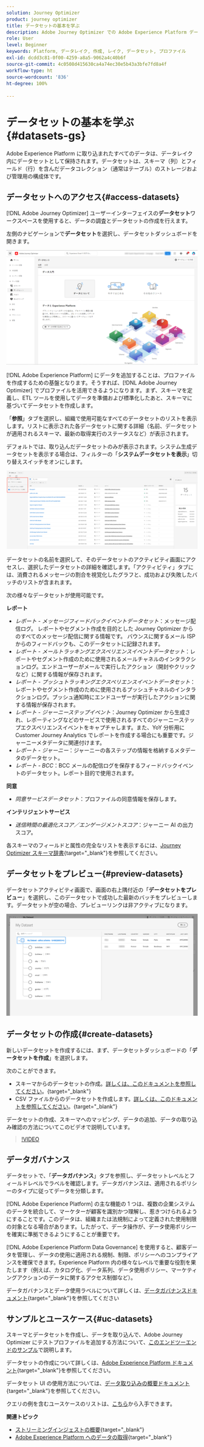 ```yaml
---
solution: Journey Optimizer
product: journey optimizer
title: データセットの基本を学ぶ
description: Adobe Journey Optimizer での Adobe Experience Platform データセットの使用方法を説明します
role: User
level: Beginner
keywords: Platform, データレイク, 作成, レイク, データセット, プロファイル
exl-id: dcdd3c81-0f00-4259-a8a5-9062a4c40b6f
source-git-commit: 4c0508d415630ca4a74ec30e5b43a3bfe7fd8a4f
workflow-type: ht
source-wordcount: '836'
ht-degree: 100%

---
```


# データセットの基本を学ぶ {#datasets-gs}

Adobe Experience Platform に取り込まれたすべてのデータは、データレイク内にデータセットとして保持されます。データセットは、スキーマ（列）とフィールド（行）を含んだデータコレクション（通常はテーブル）のストレージおよび管理用の構成体です。

## データセットへのアクセス{#access-datasets}

[!DNL Adobe Journey Optimizer] ユーザーインターフェイスの&#x200B;**データセット**&#x200B;ワークスペースを使用すると、データの調査とデータセットの作成を行えます。

左側のナビゲーションで&#x200B;**データセット**&#x200B;を選択し、データセットダッシュボードを開きます。

![](assets/datasets-home.png)

[!DNL Adobe Experience Platform] にデータを追加することは、プロファイルを作成するための基盤となります。そうすれば、[!DNL Adobe Journey Optimizer] でプロファイルを活用できるようになります。まず、スキーマを定義し、ETL ツールを使用してデータを準備および標準化したあと、スキーマに基づいてデータセットを作成します。

「**参照**」タブを選択し、組織で使用可能なすべてのデータセットのリストを表示します。リストに表示された各データセットに関する詳細（名前、データセットが適用されるスキーマ、最新の取得実行のステータスなど）が表示されます。

デフォルトでは、取り込んだデータセットのみが表示されます。システム生成データセットを表示する場合は、フィルターの「**システムデータセットを表示**」切り替えスイッチをオンにします。

![](assets/ajo-system-datasets.png)

データセットの名前を選択して、そのデータセットのアクティビティ画面にアクセスし、選択したデータセットの詳細を確認します。「アクティビティ」タブには、消費されるメッセージの割合を視覚化したグラフと、成功および失敗したバッチのリストが含まれます。

次の様々なデータセットが使用可能です。

**レポート**

* _レポート - メッセージフィードバックイベントデータセット_：メッセージ配信ログ。 レポートやセグメント作成を目的とした Journey Optimizer からのすべてのメッセージ配信に関する情報です。 バウンスに関するメール ISP からのフィードバックも、このデータセットに記録されます。
* _レポート - メールトラッキングエクスペリエンスイベントデータセット_：レポートやセグメント作成のために使用されるメールチャネルのインタラクションログ。エンドユーザーがメールで実行したアクション（開封やクリックなど）に関する情報が保存されます。
* _レポート - プッシュトラッキングエクスペリエンスイベントデータセット_：レポートやセグメント作成のために使用されるプッシュチャネルのインタラクションログ。プッシュ通知時にエンドユーザーが実行したアクションに関する情報が保存されます。
* _レポート - ジャーニーステップイベント_：Journey Optimizer から生成され、レポーティングなどのサービスで使用されるすべてのジャーニーステップエクスペリエンスイベントをキャプチャします。また、YoY 分析用に Customer Journey Analytics でレポートを作成する場合にも重要です。ジャーニーメタデータに関連付けます。
* _レポート - ジャーニー_：ジャーニーの各ステップの情報を格納するメタデータのデータセット。
* _レポート - BCC_：BCC メールの配信ログを保存するフィードバックイベントのデータセット。レポート目的で使用されます。

**同意**

* _同意サービスデータセット_：プロファイルの同意情報を保存します。

**インテリジェントサービス**

* _送信時間の最適化スコア／エンゲージメントスコア_：ジャーニー AI の出力スコア。

各スキーマのフィールドと属性の完全なリストを表示するには、[Journey Optimizer スキーマ辞書](https://experienceleague.adobe.com/tools/ajo-schemas/schema-dictionary.html?lang=ja){target="_blank"}を参照してください。

## データセットをプレビュー{#preview-datasets}

データセットアクティビティ画面で、画面の右上隅付近の「**データセットをプレビュー**」を選択し、このデータセットで成功した最新のバッチをプレビューします。データセットが空の場合、プレビューリンクは非アクティブになります。

![](assets/dataset-preview.png)

## データセットの作成{#create-datasets}

新しいデータセットを作成するには、まず、データセットダッシュボードの「**データセットを作成**」を選択します。

次のことができます。

* スキーマからのデータセットの作成。[詳しくは、このドキュメントを参照してください](https://experienceleague.adobe.com/docs/experience-platform/catalog/datasets/user-guide.html?lang=ja#schema)。{target="_blank"}
* CSV ファイルからのデータセットを作成します。[詳しくは、このドキュメントを参照してください](https://experienceleague.adobe.com/docs/experience-platform/ingestion/tutorials/map-a-csv-file.html?lang=ja)。{target="_blank"}

データセットの作成、スキーマへのマッピング、データの追加、データの取り込み確認の方法についてこのビデオで説明しています。

>[!VIDEO](https://video.tv.adobe.com/v/334293?quality=12)

## データガバナンス

データセットで、「**データガバナンス**」タブを参照し、データセットレベルとフィールドレベルでラベルを確認します。データガバナンスは、適用されるポリシーのタイプに従ってデータを分類します。

[!DNL Adobe Experience Platform] の主な機能の 1 つは、複数の企業システムのデータを統合して、マーケターが顧客を識別かつ理解し、惹きつけられるようにすることです。このデータは、組織または法規制によって定義された使用制限の対象となる場合があります。したがって、データ操作が、データ使用ポリシーを確実に準拠できるようにすることが重要です。

 [!DNL Adobe Experience Platform Data Governance] を使用すると、顧客データを管理し、データの使用に適用される規制、制限、ポリシーへのコンプライアンスを確保できます。Experience Platform 内の様々なレベルで重要な役割を果たします（例えば、カタログ化、データ系列、データ使用ポリシー、マーケティングアクションのデータに関するアクセス制御など）。

データガバナンスとデータ使用ラベルについて詳しくは、[データガバナンスドキュメント](https://experienceleague.adobe.com/docs/experience-platform/data-governance/labels/user-guide.html?lang=ja){target="_blank"}を参照してください

## サンプルとユースケース{#uc-datasets}

スキーマとデータセットを作成し、データを取り込んで、Adobe Journey Optimizer にテストプロファイルを追加する方法について、[このエンドツーエンドのサンプル](../segment/creating-test-profiles.md)で説明します。

データセットの作成について詳しくは、[Adobe Experience Platform ドキュメント](https://experienceleague.adobe.com/docs/experience-platform/catalog/datasets/user-guide.html?lang=ja){target="_blank"}を参照してください。

データセット UI の使用方法については、[データ取り込みの概要ドキュメント](https://experienceleague.adobe.com/docs/experience-platform/ingestion/home.html?lang=ja){target="_blank"}を参照してください。

クエリの例を含むユースケースのリストは、[こちら](../data/datasets-query-examples.md)から入手できます。

**関連トピック**

* [ストリーミングインジェストの概要](https://experienceleague.adobe.com/docs/experience-platform/ingestion/streaming/overview.html?lang=ja){target="_blank"}
* [Adobe Experience Platform へのデータの取得](https://experienceleague.adobe.com/docs/experience-platform/ingestion/tutorials/ingest-batch-data.html?lang=ja){target="_blank"}
